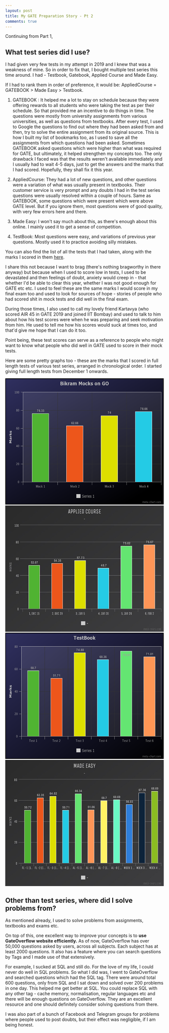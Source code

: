 ```yaml
---
layout: post
title: My GATE Preparation Story - Pt 2
comments: true
---
```


Continuing from Part 1,

## What test series did I use? 

I had given very few tests in my attempt in 2019 and I knew that was a weakness of mine. So in order to fix that, I bought multiple test series this time around. I had - Testbook, Gatebook, Applied Course and Made Easy. 

If I had to rank them in order of preference, it would be: AppliedCourse = GATEBOOK > Made Easy > Testbook.

1. GATEBOOK : It helped me a lot to stay on schedule because they were offering rewards to all students who were taking the test as per their schedule. So that provided me an incentive to do things in time. The questions were mostly from university assignments from various universities, as well as questions from textbooks. After every test, I used to Google the questions to find out where they had been asked from and then, try to solve the entire assignment from its original source. This is how I built my list of bookmarks too, as I used to save all the assignments from which questions had been asked. Sometimes GATEBOOK asked questions which were higher than what was required for GATE, but ultimately, it helped strengthen my concepts too. The only drawback I faced was that the results weren't available immediately and I usually had to wait 4-5 days, just to get the answers and the marks that I had scored. Hopefully, they shall fix it this year.

2. AppliedCourse: They had a lot of new questions, and other questions were a variation of what was usually present in textbooks. Their customer service is very prompt and any doubts I had in the test series questions were usually resolved within a couple of hours. Same as GATEBOOK, some questions which were present which were above GATE level. But if you ignore them, most questions were of good quality, with very few errors here and there.

3. Made Easy: I won't say much about this, as there's enough about this online. I mainly used it to get a sense of competition.

4. TestBook: Most questions were easy, and variations of previous year questions. Mostly used it to practice avoiding silly mistakes.


You can also find the list of all the tests that I had taken, along with the marks I scored in them [here](https://www.evernote.com/l/AcOiSw104kdOvqS8iWo6Trf1g0sR4kyqV6s). 

I share this not because I want to brag (there's nothing bragworthy in there anyway) but because when I used to score low in tests, I used to be devastated and then feelings of doubt, anxiety would creep in - that whether I'd be able to clear this year, whether I was not good enough for GATE etc etc. I used to feel these are the same marks I would score in my final exam too and used to look for sources of hope - stories of people who had scored shit in mock tests and did well in the final exam.

During those times, I also used to call my lovely friend Kartavya (who scored AIR 45 in GATE 2019 and joined IIT Bombay) and used to talk to him about how his test scores were when he was preparing and seek motivation from him. He used to tell me how his scores would suck at times too, and that'd give me hope that I can do it too. 

Point being, these test scores can serve as a reference to people who might want to know what people who did well in GATE used to score in their mock tests.

Here are some pretty graphs too - these are the marks that I scored in full length tests of various test series, arranged in chronological order. I started giving full length tests from December 1 onwards. 

<p float="middle">
  <img src="/images/Bikram.png" width="575" height="400" />
  <img src="/images/AppliedCourse.jpeg" width="575" height="400" />
  <img src="/images/TestBook.png" width="600" height="400" />
  <img src="/images/MadeEasy.jpeg" width="600" height="400" />
</p>


## Other than test series, where did I solve problems from?

As mentioned already, I used to solve problems from assignments, textbooks and exams etc.

On top of this, one excellent way to improve your concepts is to **use GateOverflow website efficiently.** As of now, GateOverflow has over 50,000 questions asked by users, across all subjects. Each subject has at least 2000 questions. It also has a feature where you can search questions by Tags and I made use of that extensively.

For example, I sucked at SQL and still do. For the love of my life, I could never do well in SQL problems. So what I did was, I went to GateOverflow and searched questions which had the SQL tag. There were around total 600 questions, only from SQL and I sat down and solved over 200 problems in one day. This helped me get better at SQL. You could replace SQL with any other tag - cache memory, normalisation, regular languages etc and there will be enough questions on GateOverflow. They are an excellent resource and one should definitely consider solving questions from there. 

I was also part of a bunch of Facebook and Telegram groups for problems where people used to post doubts, but their effect was negligible, if I am being honest. 







